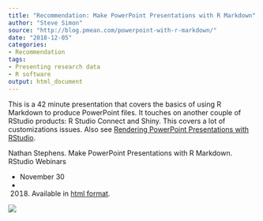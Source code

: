 ```yaml
---
title: "Recommendation: Make PowerPoint Presentations with R Markdown"
author: "Steve Simon"
source: "http://blog.pmean.com/powerpoint-with-r-markdown/"
date: "2018-12-05"
categories:
- Recommendation
tags:
- Presenting research data
- R software
output: html_document
---
```


This is a 42 minute presentation that covers the basics of using R
Markdown to produce PowerPoint files. It touches on another couple of
RStudio products: R Studio Connect and Shiny. This covers a lot of
customizations issues. Also see [Rendering PowerPoint Presentations with
RStudio](https://support.rstudio.com/hc/en-us/articles/360004672913-Rendering-PowerPoint-Presentations-with-RStudio).

<!---More--->

Nathan Stephens. Make PowerPoint Presentations with R Markdown. RStudio
Webinars
- November 30
- 2018. Available in [html
format](https://resources.rstudio.com/webinars/make-powerpoint-presentations-with-r-markdown-nathan-stephens).

![](http://www.pmean.com/images/images/18/powerpoint-with-r-markdown01.png)




